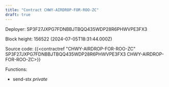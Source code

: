 ```yaml
---
title: "Contract CHWY-AIRDROP-FOR-ROO-ZC"
draft: true
---
```

Deployer: SP3F27JXPG7FDNBBJTBQQ435WDP28R6PHWVPE3FX3


 



Block height: 156522 (2024-07-05T18:31:44.000Z)

Source code: {{<contractref "CHWY-AIRDROP-FOR-ROO-ZC" SP3F27JXPG7FDNBBJTBQQ435WDP28R6PHWVPE3FX3 CHWY-AIRDROP-FOR-ROO-ZC>}}

Functions:

* send-stx _private_
